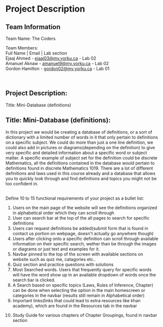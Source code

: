 # Project Description

## Team Information

Team Name: The Coders

Team Members: <br />
Full Name | Email | Lab section <br />
Ejaaj Ahmed - ejaaj03@my.yorku.ca - Lab 02 <br />
Amanuel Aknaw - amanuel9@my.yorku.ca - Lab 02 <br />
Gordon Hamilton - gordon02@my.yorku.ca - Lab 01

<br />

## Project Description:

Title: Mini-Database (definitions)
## Title: Mini-Database (definitions):
In this project we would be creating a database of definitions, or a sort of dictionary with a limited number of words in it that only pertain to definitions on a specific subject. We could do more than just a one line definition, we could also add in pictures or diagrams(depending on the definition) to give very specific and detailed information about a specific word or subject matter. A specific example of subject set for the definition could be discrete Mathematics, all the definitions contained in the database would pertain to definitions found in discrete Mathematics 1019. There are a lot of different definitions and laws used in this course already and a database that allows you to quickly look through and find definitions and topics you might not be too confident in.  
<br />

Define 10 to 15 functional requirements of your project as a bullet list:
1. Users on the main page of the website will see the definitions organized in alphabetical order which they can scroll through 
2. User can search bar at the top of the all pages to search for specific definitions
3. Users can request definitions be added(submit form that is found in contact us portion on webpage, doesn't actually go anywhere though)
4. Users after clicking onto a specific definition can scroll through available information on their specific search, wether than be through the images or diagrams or just text and examples for it.
5. Navbar pinned to the top of the screen with available sections on website such as quiz me, catagories etc..
6. Quiz section and practice questions with solutions 
6. Most Searched words. Users that frequently query for specific words will have the word show up in an available dropdown of words once the search bar is clicked.
7. A Search based on specific topics (Laws, Rules of Inference, Chapter) can be done when selecting the option in the main homescreen or categories in the navbar (results still remain in Alphabetical order)
8. Important links(links that could lead to extra resources like khan academy), which are found in the Resources tab in the navbar
<!-- 9. Important Date Reminder(Test, quiz and assignment dates) -->
10. Study Guide for various chapters of Chapter Groupings, found in navbar section


